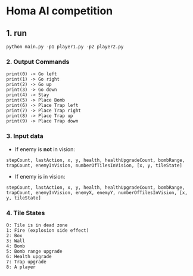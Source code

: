 # Homa AI competition

## 1. run
  ```
  python main.py -p1 player1.py -p2 player2.py
  ```

### 2. Output Commands
  ```
  print(0) -> Go left
  print(1) -> Go right
  print(2) -> Go up
  print(3) -> Go down
  print(4) -> Stay
  print(5) -> Place Bomb
  print(6) -> Place Trap left
  print(7) -> Place Trap right
  print(8) -> Place Trap up
  print(9) -> Place Trap down
  ```

### 3. Input data
 * If enemy is **not** in vision:
  ```
  stepCount, lastAction, x, y, health, healthUpgradeCount, bombRange, trapCount, enemyInVision, numberOfTilesInVision, [x, y, tileState]
  ```
 * If enemy is in vision:
  ```
  stepCount, lastAction, x, y, health, healthUpgradeCount, bombRange, trapCount, enemyInVision, enemyX, enemyY, numberOfTilesInVision, [x, y, tileState]
  ```
 
### 4. Tile States
  ```
  0: Tile is in dead zone
  1: Fire (explosion side effect)
  2: Box
  3: Wall
  4: Bomb
  5: Bomb range upgrade
  6: Health upgrade
  7: Trap upgrade
  8: A player
  ```
